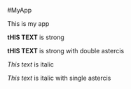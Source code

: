 #MyApp

This is my app

__tHIS TEXT__ is strong

**tHIS TEXT** is strong with double astercis

_This text_ is italic

*This text* is italic with single astercis